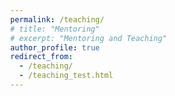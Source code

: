```yaml
---
permalink: /teaching/
# title: "Mentoring"
# excerpt: "Mentoring and Teaching"
author_profile: true
redirect_from: 
  - /teaching/
  - /teaching_test.html
---
```

<!-- <!DOCTYPE html> -->
<html lang="en">
<head>
    <meta charset="UTF-8">
    <meta name="viewport" content="width=device-width, initial-scale=1.0">
    <title>Mentoring and Teaching</title>
    <style>
        body {
            font-family: "Arial", sans-serif;
            line-height: 1.8;
            margin: 40px;
            color: #333;
        }

        header {
            text-align: center;
            margin-bottom: 40px;
        }

        header h1 {
            font-size: 2.5em;
            color: #0056b3; /* Duke blue */
            margin-bottom: 10px;
        }

        header p {
            font-size: 1.2em;
            color: #666;
        }

        section {
            margin-bottom: 40px;
        }

        .section-title {
            font-size: 1.8em;
            color: #0056b3;
            border-bottom: 2px solid #0056b3;
            padding-bottom: 5px;
            margin-bottom: 20px;
        }

        a {
            color: #0056b3;
            text-decoration: none;
        }

        a:hover {
            text-decoration: underline;
        }

        ul {
            list-style-type: disc;
            padding-left: 20px;
        }

        ul li {
            margin-bottom: 10px;
        }

        .sub-list {
            list-style-type: circle;
            margin-left: 20px;
        }

        .highlight {
            font-weight: bold;
            color: #b30000; /* Red for emphasis */
        }
    </style>
</head>
<body>

<header>
    <h1>Mentoring and Teaching</h1>
    <p>Fostering growth through mentorship and hands-on learning.</p>
</header>

<section>
    <h2 class="section-title">Mentoring Summary</h2>
    <p>
        I believe in learning by doing. At Duke, I have been supported by a Laboratory and Curriculum Development Fellowship from the Department of Mechanical Engineering and Materials Science during my master's studies. This fellowship allowed me to collaborate with <a href="https://mems.duke.edu/faculty/george-delagrammatikas">Prof. George Delagrammatikas</a> to design and build Duke's latest prototyping space, "Garage Lab." Learn more about their <a href="https://sites.duke.edu/memscapstone/">awesome work</a>.
    </p>
</section>

<section>
    <h2 class="section-title">Students Mentored</h2>
    <h3>Current Students</h3>
    <ul>
        <li>Zacharias Chen, Senior</li>
        <li>Alexa Cahilig, Senior</li>
        <li>Rohan Bhansali, Senior</li>
        <li>Roslyn Bellscheidt, Junior</li>
        
    </ul>

    <h3>Former Students</h3>
    <ul>
        <li>Caroline Chen, MS.
         <ul class="sub-list">
                <li>Chen, C., Prakash, R., & Codd, P. J. (2024). VesselNav: A MedSAM-Enhanced Framework for Precision Vessel Segmentation and Navigation in Robotic Surgery. [Poster Presentation, ISMR 2024]</li>
        <li>Humberto Andre Lopez, Junior</li>
        <li>Mahi Patel, Sophomore</li>
        <li>Changxin Yu, MS
            <ul class="sub-list">
                <li>MS Project: A Deep Learning Pipeline for Unsupervised OCT Image Segmentation. Won 3rd prize in the Department's MS poster symposium.</li>
            </ul>
        </li>
    </ul>
</section>

<section>
    <h2 class="section-title">Teaching Experience</h2>
    <p>
        As a teaching assistant for the "Experiment Design & Research Methods" course, I guided graduate students from diverse backgrounds in developing prototyping and experiment design skills through a semester-long curriculum. This experience honed my ability to work closely with students and provide actionable guidance to help them achieve their milestones.
    </p>
    <ul>
        <li>
            <a href="https://sites.duke.edu/memscapstone/technical-communication/">Experiment Design & Research Methods</a>
            <ul class="sub-list">
                <li><span class="highlight">Spring 2022</span>: Teaching Assistant</li>
                <li><span class="highlight">Spring 2021, Fall 2021</span>: Laboratory and Curriculum Development Fellowship (Teaching Assistant)</li>
            </ul>
        </li>
    </ul>
</section>

<!-- </body>
</html> -->

